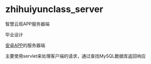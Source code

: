 # zhihuiyunclass_server
智慧云班APP服务器端

毕业设计

[安卓APP](https://github.com/ChaosSoong/zhihuiyunclass.git)的服务器端

主要使用servlet来处理客户端的请求，通过查找MySQL数据库返回响应

